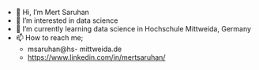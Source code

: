 - 👋 Hi, I’m Mert Saruhan
- 👀 I’m interested in data science 
- 🌱 I’m currently learning data science in Hochschule Mittweida, Germany
- 📫 How to reach me;
  - msaruhan@hs- mittweida.de
  - https://www.linkedin.com/in/mertsaruhan/

<!---
mertsaru/mertsaru is a ✨ special ✨ repository because its `README.md` (this file) appears on your GitHub profile.
You can click the Preview link to take a look at your changes.
--->
